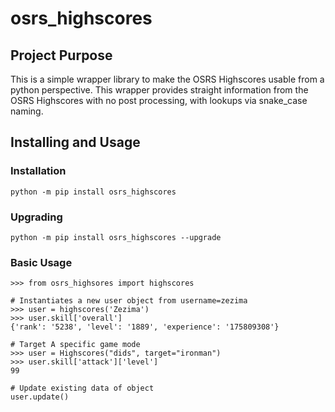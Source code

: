 # osrs_highscores

## Project Purpose
This is a simple wrapper library to make the OSRS Highscores usable from a python perspective. This wrapper provides straight information from the OSRS Highscores with no post processing, with lookups via snake_case naming.

## Installing and Usage

### Installation
```
python -m pip install osrs_highscores
```

### Upgrading
```
python -m pip install osrs_highscores --upgrade
```

### Basic Usage
```
>>> from osrs_highsores import highscores

# Instantiates a new user object from username=zezima
>>> user = highscores('Zezima')
>>> user.skill['overall']
{'rank': '5238', 'level': '1889', 'experience': '175809308'}

# Target A specific game mode
>>> user = Highscores("dids", target="ironman")
>>> user.skill['attack']['level']
99

# Update existing data of object
user.update()

```
